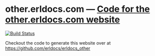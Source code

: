# other.erldocs.com — [Code for the other.erldocs.com website](https://github.com/erldocs/other.erldocs.com)

[![Build Status](https://travis-ci.org/erldocs/other.erldocs.com.svg?branch=gh-pages)](https://travis-ci.org/erldocs/other.erldocs.com)

Checkout the code to generate this website over at https://github.com/erldocs/erldocs_other
